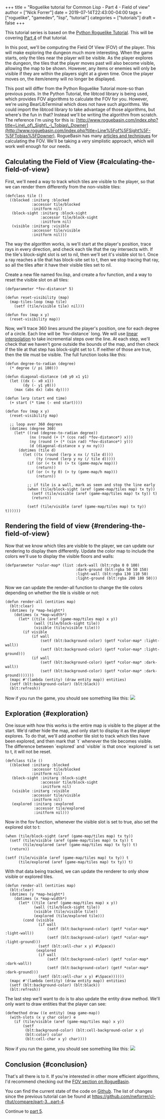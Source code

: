 +++
title = "Roguelike tutorial for Common Lisp - Part 4 - Field of view"
author = ["Nick Forrer"]
date = 2019-07-14T22:43:00-04:00
tags = ["roguelike", "gamedev", "lisp", "tutorial"]
categories = ["tutorials"]
draft = false
+++

This tutorial series is based on the [Python Roguelike Tutorial](http://rogueliketutorials.com). This will be
covering [Part 4](http://rogueliketutorials.com/tutorials/tcod/part-4/) of that tutorial.

In this post, we'll be computing the Field Of View (FOV) of the player. This
will make exploring the dungeon much more interesting. When the game starts,
only the tiles near the player will be visible. As the player explores the
dungeon, the tiles that the player moves past will also become visible, allowing
the map to be shown. However, any items or enemies will only be visible if they
are within the players sight at a given time. Once the player moves on, the
item/enemy will no longer be displayed.

This post will differ from the Python Roguelike Tutorial more-so than previous
posts. In the Python Tutorial, the libtcod library is being used, which provides
FOV algorithms to calculate the FOV for you. However, we're using
BearLibTerminal which does not have such algorithms. We could import the libtcod
library to take advantage of those algorithms, but where's the fun in that?
Instead we'll be writing the algorithm from scratch. The reference I'm using
for this is:
[http://www.roguebasin.com/index.php?title=Line\_of\_Sight\_-\_Tobias\_Downer](http://www.roguebasin.com/index.php?title=Line%5Fof%5FSight%5F-%5FTobias%5FDowner).
RogueBasin has many [articles and techniques](http://www.roguebasin.com/index.php?title=Category:FOV) for calculating the FOV. We'll be
taking a very simplistic approach, which will work well enough for our needs.


## Calculating the Field of View {#calculating-the-field-of-view}

First, we'll need a way to track which tiles are visible to the player, so that
we can render them differently from the non-visible tiles:

```common-lisp
(defclass tile ()
  ((blocked :initarg :blocked
            :accessor tile/blocked
            :initform nil)
   (block-sight :initarg :block-sight
                :accessor tile/block-sight
                :initform nil)
   (visible :initarg :visible
            :accessor tile/visible
            :initform nil)))
```

The way the algorithm works, is we'll start at the player's position, trace rays
in every direction, and check each tile that the ray intersects with. If the
tile's block-sight slot is set to nil, then we'll set it's visible slot to t.
Once a ray reaches a tile that has block-site set to t, then we stop tracing
that ray, so all the tiles after it have their visible tiles set to nil.

Create a new file named fov.lisp, and create a fov function, and a way to reset
the visible slot on all tiles:

```common-lisp
(defparameter *fov-distance* 5)

(defun reset-visibility (map)
  (map-tiles-loop (map tile)
    (setf (tile/visible tile) nil)))

(defun fov (map x y)
  (reset-visibility map))
```

Now, we'll trace 360 lines around the player's position, one for each degree of
a circle. Each line will be \`fov-distance\` long. We will use [linear
interpolation](https://en.wikipedia.org/wiki/Linear%5Finterpolation) to take incremential steps over the line. At each step, we'll
check that we haven't gone outside the bounds of the map, and then check if the
tile at that step has block-sight set to t. If neither of those are true, then
the tile must be visible. The full function looks like this:

```common-lisp
(defun degree-to-radian (degree)
  (* degree (/ pi 180)))

(defun diagonal-distance (x0 y0 x1 y1)
  (let ((dx (- x0 x1))
        (dy (- y1 y0)))
    (max (abs dx) (abs dy))))

(defun lerp (start end time)
  (+ start (* time (- end start))))

(defun fov (map x y)
  (reset-visibility map)

  ;; loop aver 360 degrees
  (dotimes (degree 360)
    (let* ((rad (degree-to-radian degree))
           (nx (round (+ (* (cos rad) *fov-distance*) x)))
           (ny (round (+ (* (sin rad) *fov-distance*) y)))
           (d (diagonal-distance x y nx ny)))
      (dotimes (tile d)
        (let ((tx (round (lerp x nx (/ tile d))))
              (ty (round (lerp y ny (/ tile d)))))
          (if (or (< tx 0) (> tx (game-map/w map)))
              (return))
          (if (or (< ty 0) (> ty (game-map/h map)))
              (return))

          ;; if tile is a wall, mark as seen and stop the line early
          (when (tile/block-sight (aref (game-map/tiles map) tx ty))
            (setf (tile/visible (aref (game-map/tiles map) tx ty)) t)
            (return))

          (setf (tile/visible (aref (game-map/tiles map) tx ty)) t))))))
```


## Rendering the field of view {#rendering-the-field-of-view}

Now that we know which tiles are visible to the player, we can update our
rendering to display them differently. Update the color map to include the
colors we'll use to display the visible floors and walls:

```common-lisp
(defparameter *color-map* (list :dark-wall (blt:rgba 0 0 100)
                                :dark-ground (blt:rgba 50 50 150)
                                :light-wall (blt:rgba 130 110 50)
                                :light-ground (blt:rgba 200 180 50)))
```

Now we can update the render-all function to change the tile colors depending on
whether the tile is visible or not:

```common-lisp
(defun render-all (entities map)
  (blt:clear)
  (dotimes (y *map-height*)
    (dotimes (x *map-width*)
      (let* ((tile (aref (game-map/tiles map) x y))
             (wall (tile/block-sight tile))
             (visible (tile/visible tile)))
        (if visible
            (if wall
                (setf (blt:background-color) (getf *color-map* :light-wall))
                (setf (blt:background-color) (getf *color-map* :light-ground)))
            (if wall
                (setf (blt:background-color) (getf *color-map* :dark-wall))
                (setf (blt:background-color) (getf *color-map* :dark-ground)))))))
  (mapc #'(lambda (entity) (draw entity map)) entities)
  (setf (blt:background-color) (blt:black))
  (blt:refresh))
```

Now if you run the game, you should see something like this:
![](/cl-rltut/display-fov.png)


## Exploration {#exploration}

One issue with how this works is the entire map is visible to the player at the
start. We'd rather hide the map, and only start to display it as the player
explores. To do that, we'll add another tile slot to track which tiles have been
explored, and then mark that \`t\` whenever the tile becomes visible. The
difference between \`explored\` and \`visible\` is that once \`explored\` is set to t,
it will not be reset.

```common-lisp
(defclass tile ()
  ((blocked :initarg :blocked
            :accessor tile/blocked
            :initform nil)
   (block-sight :initarg :block-sight
                :accessor tile/block-sight
                :initform nil)
   (visible :initarg :visible
            :accessor tile/visible
            :initform nil)
   (explored :initarg :explored
             :accessor tile/explored
             :initform nil)))
```

Now in the fov function, whenever the visible slot is set to true, also set the
explored slot to t:

```common-lisp
(when (tile/block-sight (aref (game-map/tiles map) tx ty))
  (setf (tile/visible (aref (game-map/tiles map) tx ty)) t
        (tile/explored (aref (game-map/tiles map) tx ty)) t)
  (return))

(setf (tile/visible (aref (game-map/tiles map) tx ty)) t
      (tile/explored (aref (game-map/tiles map) tx ty)) t)
```

With that data being tracked, we can update the renderer to only show visible or
explored tiles.

```common-lisp
(defun render-all (entities map)
  (blt:clear)
  (dotimes (y *map-height*)
    (dotimes (x *map-width*)
      (let* ((tile (aref (game-map/tiles map) x y))
             (wall (tile/block-sight tile))
             (visible (tile/visible tile))
             (explored (tile/explored tile)))
        (cond (visible
               (if wall
                   (setf (blt:background-color) (getf *color-map* :light-wall))
                   (setf (blt:background-color) (getf *color-map* :light-ground)))
               (setf (blt:cell-char x y) #\Space))
              (explored
               (if wall
                   (setf (blt:background-color) (getf *color-map* :dark-wall))
                   (setf (blt:background-color) (getf *color-map* :dark-ground)))
               (setf (blt:cell-char x y) #\Space))))))
  (mapc #'(lambda (entity) (draw entity map)) entities)
  (setf (blt:background-color) (blt:black))
  (blt:refresh))
```

The last step we'll want to do is to also update the entity draw method. We'll
only want to draw entities that the player can see:

```common-lisp
(defmethod draw ((e entity) (map game-map))
  (with-slots (x y char color) e
    (if (tile/visible (aref (game-map/tiles map) x y))
        (setf
         (blt:background-color) (blt:cell-background-color x y)
         (blt:color) color
         (blt:cell-char x y) char))))
```

Now if you run the game, you should see something like this:
![](/cl-rltut/dungeon-exploration.gif)


## Conclusion {#conclusion}

That's all there is to it. If you're interested in other more efficient
algorithms, I'd recommend checking out the [FOV section on RogueBasin](http://www.roguebasin.com/index.php?title=Category:FOV).

You can find the current state of the code on [Github](https://github.com/nwforrer/cl-rltut/tree/part-4). The list of changes since
the previous tutorial can be found at
<https://github.com/nwforrer/cl-rltut/compare/part-3...part-4>.

Continue to [part 5](/posts/roguelike-tutorial-part5).
